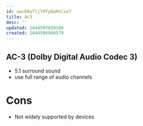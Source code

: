 ```yaml
---
id: uwcD8yTljlPFyQuHsCse7
title: Ac3
desc: ''
updated: 1644597039380
created: 1644596966579
---
```

## AC-3 (Dolby Digital Audio Codec 3)
* 5.1 surround sound
* use full range of audio channels

# Cons
* Not widely supported by devices
